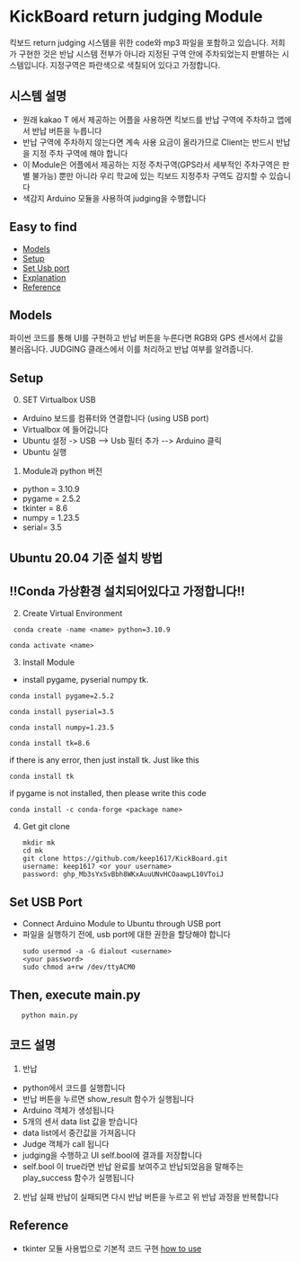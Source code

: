KickBoard return judging Module
===

<p align="center">
</p>

킥보드 return judging 시스템을 위한 code와 mp3 파일을 포함하고 있습니다.
저희가 구현한 것은 반납 시스템 전부가 아니라 
지정된 구역 안에 주차되었는지 판별하는 시스템입니다.
지정구역은 파란색으로 색칠되어 있다고 가정합니다.

## 시스템 설명
* 원래 kakao T 에서 제공하는 어플을 사용하면 킥보드를 반납 구역에 주차하고 앱에서 반납 버튼을 누릅니다
* 반납 구역에 주차하지 않는다면 계속 사용 요금이 올라가므로 Client는 반드시 반납을 지정 주차 구역에 해야 합니다
* 이 Module은 어플에서 제공하는 지정 주차구역(GPS라서 세부적인 주차구역은 판별 불가능) 뿐만 아니라 우리 학교에 있는 킥보드 지정주차 구역도 감지할 수 있습니다
* 색감지 Arduino 모듈을 사용하여 judging을 수행합니다



## Easy to find
* [Models](#models)
* [Setup](#install)
* [Set Usb port](#setting)
* [Explanation](#explain)
* [Reference](#reference)

<a name="models"></a>
## Models

파이썬 코드를 통해 UI를 구현하고 반납 버튼을 누른다면 RGB와 GPS 센서에서 값을 불러옵니다.
JUDGING 클래스에서 이를 처리하고 반납 여부를 알려줍니다.


<a name="install"></a>
## Setup
0. SET Virtualbox USB
  * Arduino 보드를 컴퓨터와 연결합니다 (using USB port)
  * Virtualbox 에 들어갑니다
  * Ubuntu 설정 -> USB --> Usb 필터 추가 --> Arduino 클릭
  * Ubuntu 실행 

1. Module과 python 버전
  * python = 3.10.9
  * pygame = 2.5.2
  * tkinter = 8.6
  * numpy = 1.23.5
  * serial= 3.5

## Ubuntu 20.04 기준 설치 방법
## !!Conda 가상환경 설치되어있다고 가정합니다!!

2. Create Virtual Environment 
 ```
  conda create -name <name> python=3.10.9
  ```

```
conda activate <name>
```

3. Install Module
  * install pygame, pyserial numpy tk.
  ```
  conda install pygame=2.5.2
```
```
conda install pyserial=3.5
```
```
conda install numpy=1.23.5
```

```
conda install tk=8.6
```
if there is any error, then just install tk. Just like this
```
conda install tk
```
if pygame is not installed, then please write this code

```
conda install -c conda-forge <package name>
```

4. Get git clone
   ```
   mkdir mk
   cd mk
   git clone https://github.com/keep1617/KickBoard.git
   username: keep1617 <or your username>
   password: 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
   ```


<a name="setting"></a>
## Set USB Port
 * Connect Arduino Module to Ubuntu through USB port
 * 파일을 실행하기 전에, usb port에 대한 권한을 할당해야 합니다
   ```
   sudo usermod -a -G dialout <username>
   <your password>
   sudo chmod a+rw /dev/ttyACM0
   ```

## Then, execute main.py
   ``` cd KickBoard
      python main.py
```

<a name="explain"></a>
## 코드 설명
1. 반납
* python에서 코드를 실행합니다
* 반납 버튼을 누르면 show_result 함수가 실행됩니다  
* Arduino 객체가 생성됩니다
* 5개의 센서 data list 값을 받습니다
* data list에서 중간값을 가져옵니다
* Judge 객체가 call 됩니다
* judging을 수행하고 UI self.bool에 결과를 저장합니다
* self.bool 이 true라면 반납 완료를 보여주고 반납되었음을 말해주는 play_success 함수가 실행됩니다

2. 반납 실패
    반납이 실패되면 다시 반납 버튼을 누르고 위 반납 과정을 반복합니다 






<a name="reference"></a>
## Reference
* tkinter 모듈 사용법으로 기본적 코드 구현
  [how to use](https://proprogramming.tistory.com/entry/%ED%8C%8C%EC%9D%B4%EC%8D%AC%EA%B8%B0%EB%B3%B8%ED%8C%A8%ED%82%A4%EC%A7%80-Tkinter%EC%82%AC%EC%9A%A9%EB%B2%95)
  


   

   
     

   



